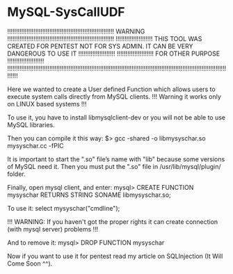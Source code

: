 # MySQL-SysCallUDF

!!!!!!!!!!!!!!!!!!!!!!!!!!!!!!!!!!!!!!!!!!!!!!!!!!!!!!!!!!!!! WARNING !!!!!!!!!!!!!!!!!!!!!!!!!!!!!!!!!!!!!!!!!!!!!!!!!!!!!!!!!!!!!
!!!!!!!!!!!!!!!!!!!!!	THIS TOOL WAS CREATED FOR PENTEST NOT FOR SYS ADMIN. IT CAN BE VERY DANGEROUS TO USE IT !!!!!!!!!!!!!!!!!!!!!
!!!!!!!!!!!!!!!!!!!!!                           					    FOR OTHER PURPOSE					                               !!!!!!!!!!!!!!!!!!!!!
!!!!!!!!!!!!!!!!!!!!!!!!!!!!!!!!!!!!!!!!!!!!!!!!!!!!!!!!!!!!!!!!!!!!!!!!!!!!!!!!!!!!!!!!!!!!!!!!!!!!!!!!!!!!!!!!!!!!!!!!!!!!!!!!!!!

Here we wanted to create a User defined Function which allows users to execute system calls directly from MySQL clients.
!!! Warning it works only on LINUX based systems !!!

To use it, you have to install libmysqlclient-dev or you will not be able to use MySQL libraries.

Then you can compile it this way:
$> gcc -shared -o libmysyschar.so mysyschar.cc -fPIC

It is important to start the ".so" file’s name with "lib" because some versions of MySQL need it.
Then you must put the ".so" file in /usr/lib/mysql/plugin/ folder.

Finally, open mysql client, and enter: 
mysql> CREATE FUNCTION mysyschar RETURNS STRING SONAME libmysyschar.so;

To use it:
select mysyschar("cmdline"); 

!!! WARNING: If you haven't got the proper rights it can create connection (with mysql server) problems !!! 

And to remove it:
mysql> DROP FUNCTION mysyschar

Now if you want to use it for pentest read my article on SQLInjection (It Will Come Soon ^^). 
 
